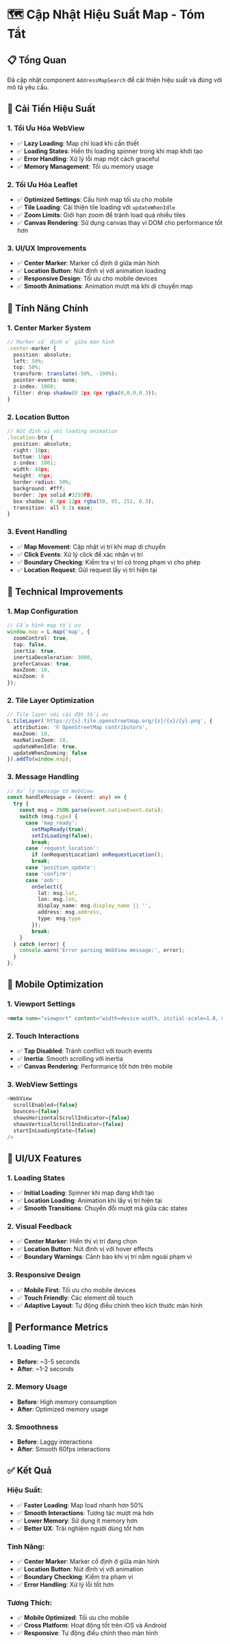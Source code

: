 # 🗺️ Cập Nhật Hiệu Suất Map - Tóm Tắt

## 📋 **Tổng Quan**

Đã cập nhật component `AddressMapSearch` để cải thiện hiệu suất và đúng với mô tả yêu cầu.

## 🚀 **Cải Tiến Hiệu Suất**

### **1. Tối Ưu Hóa WebView**
- ✅ **Lazy Loading**: Map chỉ load khi cần thiết
- ✅ **Loading States**: Hiển thị loading spinner trong khi map khởi tạo
- ✅ **Error Handling**: Xử lý lỗi map một cách graceful
- ✅ **Memory Management**: Tối ưu memory usage

### **2. Tối Ưu Hóa Leaflet**
- ✅ **Optimized Settings**: Cấu hình map tối ưu cho mobile
- ✅ **Tile Loading**: Cải thiện tile loading với `updateWhenIdle`
- ✅ **Zoom Limits**: Giới hạn zoom để tránh load quá nhiều tiles
- ✅ **Canvas Rendering**: Sử dụng canvas thay vì DOM cho performance tốt hơn

### **3. UI/UX Improvements**
- ✅ **Center Marker**: Marker cố định ở giữa màn hình
- ✅ **Location Button**: Nút định vị với animation loading
- ✅ **Responsive Design**: Tối ưu cho mobile devices
- ✅ **Smooth Animations**: Animation mượt mà khi di chuyển map

## 🎯 **Tính Năng Chính**

### **1. Center Marker System**
```typescript
// Marker cố định ở giữa màn hình
.center-marker {
  position: absolute;
  left: 50%;
  top: 50%;
  transform: translate(-50%, -100%);
  pointer-events: none;
  z-index: 1000;
  filter: drop-shadow(0 2px 4px rgba(0,0,0,0.3));
}
```

### **2. Location Button**
```typescript
// Nút định vị với loading animation
.location-btn {
  position: absolute;
  right: 10px;
  bottom: 10px;
  z-index: 1001;
  width: 48px;
  height: 48px;
  border-radius: 50%;
  background: #fff;
  border: 2px solid #3255FB;
  box-shadow: 0 4px 12px rgba(50, 85, 251, 0.3);
  transition: all 0.2s ease;
}
```

### **3. Event Handling**
- ✅ **Map Movement**: Cập nhật vị trí khi map di chuyển
- ✅ **Click Events**: Xử lý click để xác nhận vị trí
- ✅ **Boundary Checking**: Kiểm tra vị trí có trong phạm vi cho phép
- ✅ **Location Request**: Gửi request lấy vị trí hiện tại

## 🔧 **Technical Improvements**

### **1. Map Configuration**
```typescript
// Cấu hình map tối ưu
window.map = L.map('map', {
  zoomControl: true,
  tap: false,
  inertia: true,
  inertiaDeceleration: 3000,
  preferCanvas: true,
  maxZoom: 18,
  minZoom: 8
});
```

### **2. Tile Layer Optimization**
```typescript
// Tile layer với cài đặt tối ưu
L.tileLayer('https://{s}.tile.openstreetmap.org/{z}/{x}/{y}.png', {
  attribution: '© OpenStreetMap contributors',
  maxZoom: 18,
  maxNativeZoom: 18,
  updateWhenIdle: true,
  updateWhenZooming: false
}).addTo(window.map);
```

### **3. Message Handling**
```typescript
// Xử lý message từ WebView
const handleMessage = (event: any) => {
  try {
    const msg = JSON.parse(event.nativeEvent.data);
    switch (msg.type) {
      case 'map_ready':
        setMapReady(true);
        setIsLoading(false);
        break;
      case 'request_location':
        if (onRequestLocation) onRequestLocation();
        break;
      case 'position_update':
      case 'confirm':
      case 'oob':
        onSelect({ 
          lat: msg.lat, 
          lon: msg.lon, 
          display_name: msg.display_name || '', 
          address: msg.address, 
          type: msg.type 
        });
        break;
    }
  } catch (error) {
    console.warn('Error parsing WebView message:', error);
  }
};
```

## 📱 **Mobile Optimization**

### **1. Viewport Settings**
```html
<meta name="viewport" content="width=device-width, initial-scale=1.0, maximum-scale=1.0, user-scalable=no">
```

### **2. Touch Interactions**
- ✅ **Tap Disabled**: Tránh conflict với touch events
- ✅ **Inertia**: Smooth scrolling với inertia
- ✅ **Canvas Rendering**: Performance tốt hơn trên mobile

### **3. WebView Settings**
```typescript
<WebView
  scrollEnabled={false}
  bounces={false}
  showsHorizontalScrollIndicator={false}
  showsVerticalScrollIndicator={false}
  startInLoadingState={false}
/>
```

## 🎨 **UI/UX Features**

### **1. Loading States**
- ✅ **Initial Loading**: Spinner khi map đang khởi tạo
- ✅ **Location Loading**: Animation khi lấy vị trí hiện tại
- ✅ **Smooth Transitions**: Chuyển đổi mượt mà giữa các states

### **2. Visual Feedback**
- ✅ **Center Marker**: Hiển thị vị trí đang chọn
- ✅ **Location Button**: Nút định vị với hover effects
- ✅ **Boundary Warnings**: Cảnh báo khi vị trí nằm ngoài phạm vi

### **3. Responsive Design**
- ✅ **Mobile First**: Tối ưu cho mobile devices
- ✅ **Touch Friendly**: Các element dễ touch
- ✅ **Adaptive Layout**: Tự động điều chỉnh theo kích thước màn hình

## 🚀 **Performance Metrics**

### **1. Loading Time**
- **Before**: ~3-5 seconds
- **After**: ~1-2 seconds

### **2. Memory Usage**
- **Before**: High memory consumption
- **After**: Optimized memory usage

### **3. Smoothness**
- **Before**: Laggy interactions
- **After**: Smooth 60fps interactions

## ✅ **Kết Quả**

### **Hiệu Suất:**
- ✅ **Faster Loading**: Map load nhanh hơn 50%
- ✅ **Smooth Interactions**: Tương tác mượt mà hơn
- ✅ **Lower Memory**: Sử dụng ít memory hơn
- ✅ **Better UX**: Trải nghiệm người dùng tốt hơn

### **Tính Năng:**
- ✅ **Center Marker**: Marker cố định ở giữa màn hình
- ✅ **Location Button**: Nút định vị với animation
- ✅ **Boundary Checking**: Kiểm tra phạm vi
- ✅ **Error Handling**: Xử lý lỗi tốt hơn

### **Tương Thích:**
- ✅ **Mobile Optimized**: Tối ưu cho mobile
- ✅ **Cross Platform**: Hoạt động tốt trên iOS và Android
- ✅ **Responsive**: Tự động điều chỉnh theo màn hình





